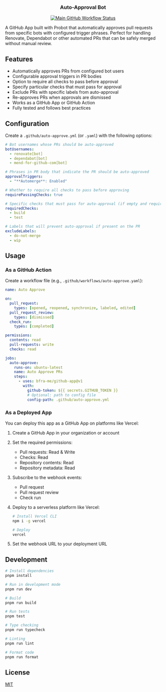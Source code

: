 <h3 align="center">
  <img alt="transparent" src="https://raw.githubusercontent.com/catppuccin/catppuccin/main/assets/misc/transparent.png" height="30" width="0px"/>
  Auto-Approval Bot
  <img alt="transparent" src="https://raw.githubusercontent.com/catppuccin/catppuccin/main/assets/misc/transparent.png" height="30" width="0px"/>
</h3>

<p align="center">
  <a href="https://github.com/bfra-me/github-app/actions?query=workflow%3Amain" title="Search GitHub Actions for Main workflow runs" ><img alt="Main GitHub Workflow Status" src="https://img.shields.io/github/actions/workflow/status/bfra-me/github-app/main.yaml?branch=main&style=for-the-badge&logo=github%20actions&logoColor=white&label=build"></a>
</p>

A GitHub App built with Probot that automatically approves pull requests from specific bots with configured trigger phrases. Perfect for handling Renovate, Dependabot or other automated PRs that can be safely merged without manual review.

## Features

- Automatically approves PRs from configured bot users
- Configurable approval triggers in PR bodies
- Option to require all checks to pass before approval
- Specify particular checks that must pass for approval
- Exclude PRs with specific labels from auto-approval
- Re-approves PRs when approvals are dismissed
- Works as a GitHub App or GitHub Action
- Fully tested and follows best practices

## Configuration

Create a `.github/auto-approve.yml` (or `.yaml`) with the following options:

```yaml
# Bot usernames whose PRs should be auto-approved
botUsernames:
  - renovate[bot]
  - dependabot[bot]
  - mend-for-github-com[bot]

# Phrases in PR body that indicate the PR should be auto-approved
approvalTriggers:
  - "**Automerge**: Enabled"

# Whether to require all checks to pass before approving
requirePassingChecks: true

# Specific checks that must pass for auto-approval (if empty and requirePassingChecks is true, all checks must pass)
requiredChecks:
  - build
  - test

# Labels that will prevent auto-approval if present on the PR
excludeLabels:
  - do-not-merge
  - wip
```

## Usage

### As a GitHub Action

Create a workflow file (e.g., `.github/workflows/auto-approve.yaml`):

```yaml
name: Auto Approve

on:
  pull_request:
    types: [opened, reopened, synchronize, labeled, edited]
  pull_request_review:
    types: [dismissed]
  check_run:
    types: [completed]

permissions:
  contents: read
  pull-requests: write
  checks: read

jobs:
  auto-approve:
    runs-on: ubuntu-latest
    name: Auto Approve PRs
    steps:
      - uses: bfra-me/github-app@v1
        with:
          github-token: ${{ secrets.GITHUB_TOKEN }}
          # Optional: path to config file
          config-path: .github/auto-approve.yml
```

### As a Deployed App

You can deploy this app as a GitHub App on platforms like Vercel:

1. Create a GitHub App in your organization or account
2. Set the required permissions:
   - Pull requests: Read & Write
   - Checks: Read
   - Repository contents: Read
   - Repository metadata: Read
3. Subscribe to the webhook events:
   - Pull request
   - Pull request review
   - Check run
4. Deploy to a serverless platform like Vercel:

   ```bash
   # Install Vercel CLI
   npm i -g vercel

   # Deploy
   vercel
   ```

5. Set the webhook URL to your deployment URL

## Development

```bash
# Install dependencies
pnpm install

# Run in development mode
pnpm run dev

# Build
pnpm run build

# Run tests
pnpm test

# Type checking
pnpm run typecheck

# Linting
pnpm run lint

# Format code
pnpm run format
```

## License

[MIT](LICENSE)
